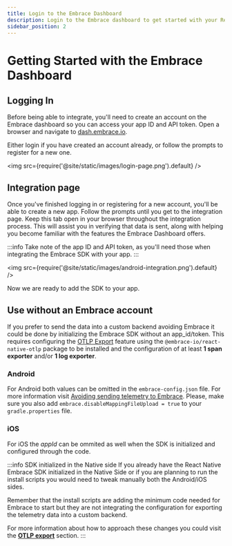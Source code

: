 ```yaml
---
title: Login to the Embrace Dashboard
description: Login to the Embrace dashboard to get started with your React Native integration
sidebar_position: 2
---
```


# Getting Started with the Embrace Dashboard

## Logging In

Before being able to integrate, you'll need to create an account on the Embrace
dashboard so you can access your app ID and API token. Open a browser and
navigate to [dash.embrace.io](https://dash.embrace.io/).

Either login if you have created an account already, or follow the prompts to
register for a new one.

<img src={require('@site/static/images/login-page.png').default} />

## Integration page

Once you've finished logging in or registering for a new account, you'll be able
to create a new app. Follow the prompts until you get to the integration page.
Keep this tab open in your browser throughout the integration process. This will
assist you in verifying that data is sent, along with helping you become
familiar with the features the Embrace Dashboard offers.

:::info
Take note of the app ID and API token, as you'll need those when integrating the
Embrace SDK with your app.
:::

<img src={require('@site/static/images/android-integration.png').default} />

Now we are ready to add the SDK to your app.

## Use without an Embrace account

If you prefer to send the data into a custom backend avoiding Embrace it could be done by initializing the Embrace SDK without an app_id/token. This requires configuring the [OTLP Export](/react-native/features/otlp) feature using the `@embrace-io/react-native-otlp` package to be installed and the configuration of at least **1 span exporter** and/or **1 log exporter**.

### Android

For Android both values can be omitted in the `embrace-config.json` file. For more information visit [Avoiding sending telemetry to Embrace](/android/features/traces/#avoiding-sending-telemetry-to-embrace). Please, make sure you also add `embrace.disableMappingFileUpload = true` to your `gradle.properties` file.

### iOS

For iOS the _appId_ can be ommited as well when the SDK is initialized and configured through the code.

:::info SDK initialized in the Native side
If you already have the React Native Embrace SDK initialized in the Native Side or if you are planning to run the install scripts you would need to tweak manually both the Android/iOS sides.

Remember that the install scripts are adding the minimum code needed for Embrace to start but they are not integrating the configuration for exporting the telemetry data into a custom backend.

For more information about how to approach these changes you could visit the **[OTLP export](/react-native/features/otlp#initializing-in-the-native-layer)** section.
:::
